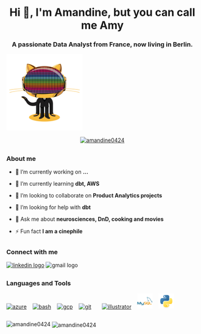 <h1 align="center">Hi 👋, I'm Amandine, but you can call me Amy</h1> 
<h3 align="center">A passionate Data Analyst from France, now living in Berlin.</h3>
<img src="daftpunktocat.gif" width="200" height="200">


<p align="center"> <a href="https://github.com/ryo-ma/github-profile-trophy"><img src="https://github-profile-trophy.vercel.app/?username=amandine0424" alt="amandine0424" /></a> </p>

###
## <h3 align="left">About me</h3>

- 🔭 I’m currently working on **...**

- 🌱 I’m currently learning **dbt, AWS**

- 👯 I’m looking to collaborate on **Product Analytics projects**

- 🤝 I’m looking for help with **dbt**

- 💬 Ask me about **neurosciences, DnD, cooking and movies**

- ⚡ Fun fact **I am a cinephile**

###

## <h3 align="left">Connect with me</h3>
<div align="left">
<a href="https://linkedin.com/in/amandine-croset-data-analyst" target="blank"><img src="https://raw.githubusercontent.com/maurodesouza/profile-readme-generator/master/src/assets/icons/social/linkedin/default.svg" width="52" height="40" alt="linkedin logo"/></a>
<img src="https://raw.githubusercontent.com/maurodesouza/profile-readme-generator/master/src/assets/icons/social/gmail/default.svg" width="52" height="40" alt="gmail logo"  />
</div>

###

## <h3 align="left">Languages and Tools</h3>
<p align="left"><a href="https://azure.microsoft.com/en-in/" target="_blank" rel="noreferrer"><img src="https://www.vectorlogo.zone/logos/microsoft_azure/microsoft_azure-icon.svg" alt="azure" width="40" height="40"/></a><img width="12" />
<a href="https://www.gnu.org/software/bash/" target="_blank" rel="noreferrer"><img src="https://www.vectorlogo.zone/logos/gnu_bash/gnu_bash-icon.svg" alt="bash" width="40" height="40"/></a><img width="12" />
<a href="https://cloud.google.com" target="_blank" rel="noreferrer"><img src="https://www.vectorlogo.zone/logos/google_cloud/google_cloud-icon.svg" alt="gcp" width="40" height="40"/></a><img width="12" />
<a href="https://git-scm.com/" target="_blank" rel="noreferrer"><img src="https://www.vectorlogo.zone/logos/git-scm/git-scm-icon.svg" alt="git" width="40" height="40"/></a><img width="12"/><img width="12" />
<a href="https://www.adobe.com/in/products/illustrator.html" target="_blank" rel="noreferrer"><img src="https://www.vectorlogo.zone/logos/adobe_illustrator/adobe_illustrator-icon.svg" alt="illustrator" width="40" height="40"/></a><img width="12" />
<a href="https://www.mysql.com/" target="_blank" rel="noreferrer"> <img src="https://raw.githubusercontent.com/devicons/devicon/master/icons/mysql/mysql-original-wordmark.svg" alt="mysql" width="40" height="40"/></a><img width="12" /> 
<a href="https://www.python.org" target="_blank" rel="noreferrer"> <img src="https://raw.githubusercontent.com/devicons/devicon/master/icons/python/python-original.svg" alt="python" width="40" height="40"/></a> </p>


##
<p><img align="left" src="https://github-readme-stats.vercel.app/api/top-langs?username=amandine0424&show_icons=true&locale=en&layout=compact" alt="amandine0424" /></p>

<p>&nbsp;<img align="center" src="https://github-readme-stats.vercel.app/api?username=amandine0424&show_icons=true&locale=en" alt="amandine0424" /></p>






